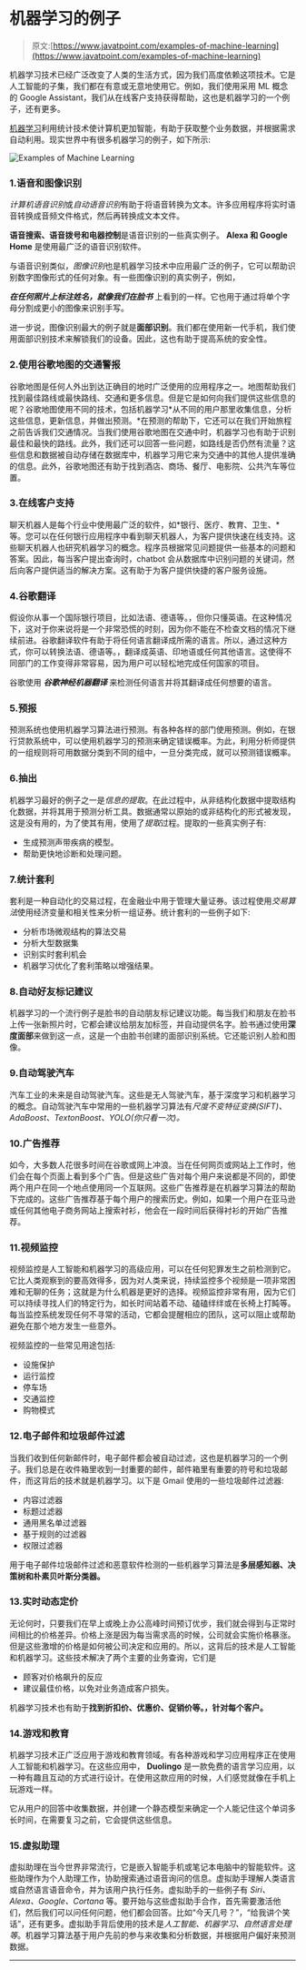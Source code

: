 # 机器学习的例子

> 原文:[https://www.javatpoint.com/examples-of-machine-learning](https://www.javatpoint.com/examples-of-machine-learning)

机器学习技术已经广泛改变了人类的生活方式，因为我们高度依赖这项技术。它是人工智能的子集，我们都在有意或无意地使用它。例如，我们使用采用 ML 概念的 Google Assistant，我们从在线客户支持获得帮助，这也是机器学习的一个例子，还有更多。

[机器学习](https://www.javatpoint.com/machine-learning)利用统计技术使计算机更加智能，有助于获取整个业务数据，并根据需求自动利用。现实世界中有很多机器学习的例子，如下所示:

![Examples of Machine Learning](../Images/6bedea21c773a84b5d2149b376b7cdad.png)

### 1.语音和图像识别

*计算机语音识别*或*自动语音识别*有助于将语音转换为文本。许多应用程序将实时语音转换成音频文件格式，然后再转换成文本文件。

**语音搜索、语音拨号和电器控制**是语音识别的一些真实例子。 **Alexa 和 Google Home** 是使用最广泛的语音识别软件。

与语音识别类似，*图像识别*也是机器学习技术中应用最广泛的例子，它可以帮助识别数字图像形式的任何对象。有一些图像识别的真实例子，例如，

***在任何照片上标注姓名，就像我们在脸书*** 上看到的一样。它也用于通过将单个字母分割成更小的图像来识别手写。

进一步说，图像识别最大的例子就是**面部识别**。我们都在使用新一代手机，我们使用面部识别技术来解锁我们的设备。因此，这也有助于提高系统的安全性。

### 2.使用谷歌地图的交通警报

谷歌地图是任何人外出到达正确目的地时广泛使用的应用程序之一。地图帮助我们找到最佳路线或最快路线、交通和更多信息。但是它是如何向我们提供这些信息的呢？谷歌地图使用不同的技术，包括机器学习*从不同的用户那里收集信息，分析这些信息，更新信息，并做出预测。*在预测的帮助下，它还可以在我们开始旅程之前告诉我们交通情况。当我们使用谷歌地图在交通中时，机器学习也有助于识别最佳和最快的路线。此外，我们还可以回答一些问题，如路线是否仍然有流量？这些信息和数据被自动存储在数据库中，机器学习用它来为交通中的其他人提供准确的信息。此外，谷歌地图还有助于找到酒店、商场、餐厅、电影院、公共汽车等位置。

### 3.在线客户支持

聊天机器人是每个行业中使用最广泛的软件，如*银行、医疗、教育、卫生、*等。您可以在任何银行应用程序中看到聊天机器人，为客户提供快速在线支持。这些聊天机器人也研究机器学习的概念。程序员根据常见问题提供一些基本的问题和答案。因此，每当客户提出查询时，chatbot 会从数据库中识别问题的关键词，然后向客户提供适当的解决方案。这有助于为客户提供快捷的客户服务设施。

### 4.谷歌翻译

假设你从事一个国际银行项目，比如法语、德语等。，但你只懂英语。在这种情况下，这对于你来说将是一个非常恐慌的时刻，因为你不能在不检查文档的情况下继续前进。谷歌翻译软件有助于将任何语言翻译成所需的语言。所以，通过这种方式，你可以转换法语、德语等。，翻译成英语、印地语或任何其他语言。这使得不同部门的工作变得非常容易，因为用户可以轻松地完成任何国家的项目。

谷歌使用 ***谷歌神经机器翻译*** 来检测任何语言并将其翻译成任何想要的语言。

### 5.预报

预测系统也使用机器学习算法进行预测。有各种各样的部门使用预测。例如，在银行贷款系统中，可以使用机器学习的预测来确定错误概率。为此，利用分析师提供的一组规则将可用数据分类到不同的组中，一旦分类完成，就可以预测错误概率。

### 6.抽出

机器学习最好的例子之一是*信息的提取*。在此过程中，从非结构化数据中提取结构化数据，并将其用于预测分析工具。数据通常以原始的或非结构化的形式被发现，这是没有用的，为了使其有用，使用了*提取*过程。提取的一些真实例子有:

*   生成预测声带疾病的模型。
*   帮助更快地诊断和处理问题。

### 7.统计套利

套利是一种自动化的交易过程，在金融业中用于管理大量证券。该过程使用*交易算法*使用经济变量和相关性来分析一组证券。统计套利的一些例子如下:

*   分析市场微观结构的算法交易
*   分析大型数据集
*   识别实时套利机会
*   机器学习优化了套利策略以增强结果。

### 8.自动好友标记建议

机器学习的一个流行例子是脸书的自动朋友标记建议功能。每当我们和朋友在脸书上传一张新照片时，它都会建议给朋友加标签，并自动提供名字。脸书通过使用**深度面部**来做到这一点，这是一个由脸书创建的面部识别系统。它还能识别人脸和图像。

### 9.自动驾驶汽车

汽车工业的未来是自动驾驶汽车。这些是无人驾驶汽车，基于深度学习和机器学习的概念。自动驾驶汽车中常用的一些机器学习算法有*尺度不变特征变换(SIFT)、AdaBoost、TextonBoost、YOLO(你只看一次)。*

### 10.广告推荐

如今，大多数人花很多时间在谷歌或网上冲浪。当在任何网页或网站上工作时，他们会在每个页面上看到多个广告。但是这些广告对每个用户来说都是不同的，即使两个用户在同一个地点使用同一个互联网。这些广告推荐是在机器学习算法的帮助下完成的。这些广告推荐基于每个用户的搜索历史。例如，如果一个用户在亚马逊或任何其他电子商务网站上搜索衬衫，他会在一段时间后获得衬衫的开始广告推荐。

### 11.视频监控

视频监控是人工智能和机器学习的高级应用，可以在任何犯罪发生之前检测到它。它比人类观察到的要高效得多，因为对人类来说，持续监控多个视频是一项非常困难和无聊的任务；这就是为什么机器是更好的选择。视频监控非常有用，因为它们可以持续寻找人们的特定行为，如长时间站着不动、磕磕绊绊或在长椅上打盹等。每当监控系统发现任何不寻常的活动，它都会提醒相应的团队，这可以阻止或帮助避免在那个地方发生一些意外。

视频监控的一些常见用途包括:

*   设施保护
*   运行监控
*   停车场
*   交通监控
*   购物模式

### 12.电子邮件和垃圾邮件过滤

当我们收到任何新邮件时，电子邮件都会被自动过滤，这也是机器学习的一个例子。我们总是在收件箱里收到一封重要的邮件，邮件箱里有重要的符号和垃圾邮件，而这背后的技术就是机器学习。以下是 Gmail 使用的一些垃圾邮件过滤器:

*   内容过滤器
*   标题过滤器
*   通用黑名单过滤器
*   基于规则的过滤器
*   权限过滤器

用于电子邮件垃圾邮件过滤和恶意软件检测的一些机器学习算法是**多层感知器、决策树和朴素贝叶斯分类器。**

### 13.实时动态定价

无论何时，只要我们在早上或晚上办公高峰时间预订优步，我们就会得到与正常时间相比的价格差异。价格上涨是因为每当需求高的时候，公司就会实施价格暴涨。但是这些激增的价格是如何被公司决定和应用的。所以，这背后的技术是人工智能和机器学习。这些技术解决了两个主要的业务查询，它们是

*   顾客对价格飙升的反应
*   建议最佳价格，以免对业务造成客户损失。

机器学习技术也有助于**找到折扣价、优惠价、促销价等。，针对每个客户。**

### 14.游戏和教育

机器学习技术正广泛应用于游戏和教育领域。有各种游戏和学习应用程序正在使用人工智能和机器学习。在这些应用中， **Duolingo** 是一款免费的语言学习应用，以一种有趣且互动的方式进行设计。在使用这款应用的时候，人们感觉就像在手机上玩游戏一样。

它从用户的回答中收集数据，并创建一个静态模型来确定一个人能记住这个单词多长时间，在需要复习之前，它会提供这些信息。

### 15.虚拟助理

虚拟助理在当今世界非常流行，它是嵌入智能手机或笔记本电脑中的智能软件。这些助理作为个人助理工作，协助搜索通过语音询问的信息。虚拟助手理解人类语言或自然语言语音命令，并为该用户执行任务。虚拟助手的一些例子有 *Siri、Alexa、Google、Cortana* 等。要开始与这些虚拟助手合作，首先需要激活他们，然后我们可以问任何问题，他们都会回答。比如“今天几号？”，“给我讲个笑话”，还有更多。虚拟助手背后使用的技术是*人工智能、机器学习、自然语言处理等*。机器学习算法基于用户先前的参与来收集和分析数据，并根据用户偏好来预测数据。

* * *